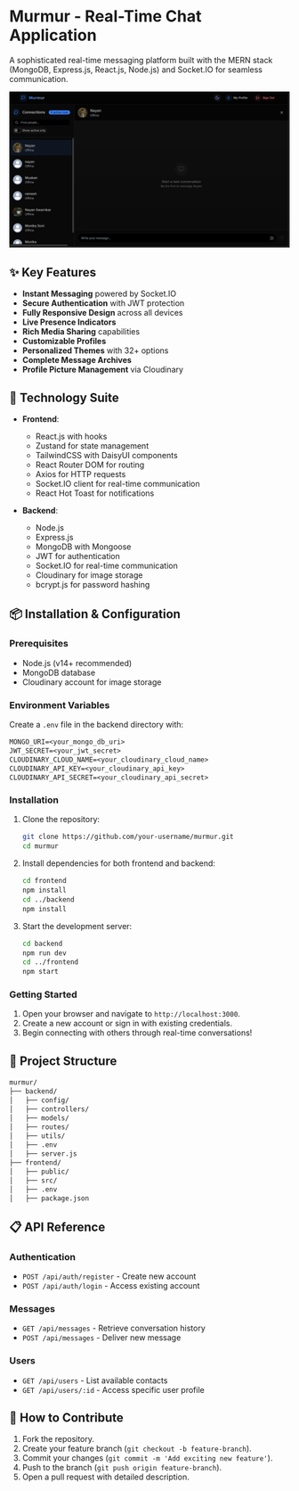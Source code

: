 # Murmur - Real-Time Chat Application

A sophisticated real-time messaging platform built with the MERN stack (MongoDB, Express.js, React.js, Node.js) and Socket.IO for seamless communication.

![Murmur App Banner](frontend/public/preview.png)

## ✨ Key Features

- **Instant Messaging** powered by Socket.IO
- **Secure Authentication** with JWT protection
- **Fully Responsive Design** across all devices
- **Live Presence Indicators**
- **Rich Media Sharing** capabilities
- **Customizable Profiles**
- **Personalized Themes** with 32+ options
- **Complete Message Archives**
- **Profile Picture Management** via Cloudinary

## 🚀 Technology Suite

- **Frontend**:

  - React.js with hooks
  - Zustand for state management
  - TailwindCSS with DaisyUI components
  - React Router DOM for routing
  - Axios for HTTP requests
  - Socket.IO client for real-time communication
  - React Hot Toast for notifications

- **Backend**:
  - Node.js
  - Express.js
  - MongoDB with Mongoose
  - JWT for authentication
  - Socket.IO for real-time communication
  - Cloudinary for image storage
  - bcrypt.js for password hashing

## 📦 Installation & Configuration

### Prerequisites

- Node.js (v14+ recommended)
- MongoDB database
- Cloudinary account for image storage

### Environment Variables

Create a `.env` file in the backend directory with:

```
MONGO_URI=<your_mongo_db_uri>
JWT_SECRET=<your_jwt_secret>
CLOUDINARY_CLOUD_NAME=<your_cloudinary_cloud_name>
CLOUDINARY_API_KEY=<your_cloudinary_api_key>
CLOUDINARY_API_SECRET=<your_cloudinary_api_secret>
```

### Installation

1. Clone the repository:

   ```sh
   git clone https://github.com/your-username/murmur.git
   cd murmur
   ```

2. Install dependencies for both frontend and backend:

   ```sh
   cd frontend
   npm install
   cd ../backend
   npm install
   ```

3. Start the development server:
   ```sh
   cd backend
   npm run dev
   cd ../frontend
   npm start
   ```

### Getting Started

1. Open your browser and navigate to `http://localhost:3000`.
2. Create a new account or sign in with existing credentials.
3. Begin connecting with others through real-time conversations!

## 📂 Project Structure

```
murmur/
├── backend/
│   ├── config/
│   ├── controllers/
│   ├── models/
│   ├── routes/
│   ├── utils/
│   ├── .env
│   ├── server.js
├── frontend/
│   ├── public/
│   ├── src/
│   ├── .env
│   ├── package.json
```

## 📋 API Reference

### Authentication

- `POST /api/auth/register` - Create new account
- `POST /api/auth/login` - Access existing account

### Messages

- `GET /api/messages` - Retrieve conversation history
- `POST /api/messages` - Deliver new message

### Users

- `GET /api/users` - List available contacts
- `GET /api/users/:id` - Access specific user profile

## 🤝 How to Contribute

1. Fork the repository.
2. Create your feature branch (`git checkout -b feature-branch`).
3. Commit your changes (`git commit -m 'Add exciting new feature'`).
4. Push to the branch (`git push origin feature-branch`).
5. Open a pull request with detailed description.
